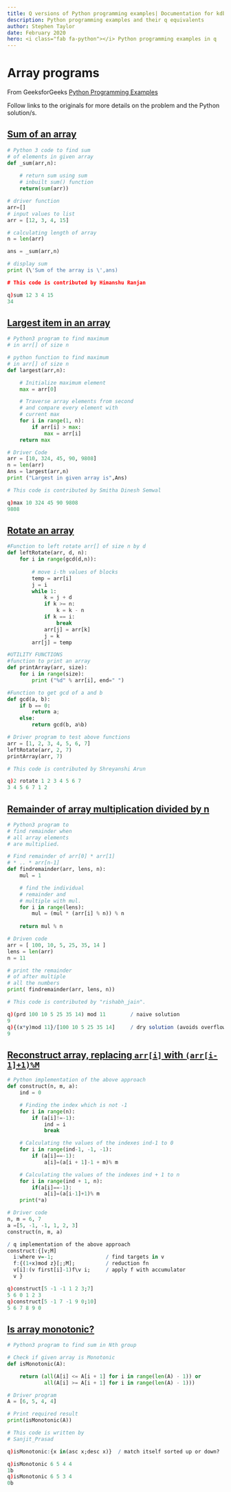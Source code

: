 ```yaml
---
title: Q versions of Python programming examples| Documentation for kdb+ and q
description: Python programming examples and their q equivalents
author: Stephen Taylor
date: February 2020
hero: <i class="fab fa-python"></i> Python programming examples in q
---
```

# Array programs


From
<i class="fas fa-globe"></i>
GeeksforGeeks [Python Programming Examples](https://www.geeksforgeeks.org/python-programming-examples/)

Follow links to the originals for more details on the problem and the Python solution/s.


## [Sum of an array](https://www.geeksforgeeks.org/python-program-to-find-sum-of-array/)

```python
# Python 3 code to find sum 
# of elements in given array 
def _sum(arr,n): 
    
    # return sum using sum 
    # inbuilt sum() function 
    return(sum(arr)) 

# driver function 
arr=[] 
# input values to list 
arr = [12, 3, 4, 15] 

# calculating length of array 
n = len(arr) 

ans = _sum(arr,n) 

# display sum 
print (\'Sum of the array is \',ans) 

# This code is contributed by Himanshu Ranjan 
```
```q
q)sum 12 3 4 15
34
```


## [Largest item in an array](https://www.geeksforgeeks.org/python-program-to-find-largest-element-in-an-array/)

```python
# Python3 program to find maximum 
# in arr[] of size n 

# python function to find maximum 
# in arr[] of size n 
def largest(arr,n): 

    # Initialize maximum element 
    max = arr[0] 

    # Traverse array elements from second 
    # and compare every element with 
    # current max 
    for i in range(1, n): 
        if arr[i] > max: 
            max = arr[i] 
    return max

# Driver Code 
arr = [10, 324, 45, 90, 9808] 
n = len(arr) 
Ans = largest(arr,n) 
print ("Largest in given array is",Ans) 

# This code is contributed by Smitha Dinesh Semwal 
```
```q
q)max 10 324 45 90 9808
9808
```


## [Rotate an array](https://www.geeksforgeeks.org/python-program-for-program-for-array-rotation-2/)

```python
#Function to left rotate arr[] of size n by d 
def leftRotate(arr, d, n): 
    for i in range(gcd(d,n)): 
        
        # move i-th values of blocks 
        temp = arr[i] 
        j = i 
        while 1: 
            k = j + d 
            if k >= n: 
                k = k - n 
            if k == i: 
                break
            arr[j] = arr[k] 
            j = k 
        arr[j] = temp 

#UTILITY FUNCTIONS 
#function to print an array 
def printArray(arr, size): 
    for i in range(size): 
        print ("%d" % arr[i], end=" ") 

#Function to get gcd of a and b 
def gcd(a, b): 
    if b == 0: 
        return a; 
    else: 
        return gcd(b, a%b) 

# Driver program to test above functions 
arr = [1, 2, 3, 4, 5, 6, 7] 
leftRotate(arr, 2, 7) 
printArray(arr, 7) 

# This code is contributed by Shreyanshi Arun 
```
```q
q)2 rotate 1 2 3 4 5 6 7
3 4 5 6 7 1 2
```


## [Remainder of array multiplication divided by n](https://www.geeksforgeeks.org/python-program-for-find-reminder-of-array-multiplication-divided-by-n/)

```python
# Python3 program to 
# find remainder when 
# all array elements 
# are multiplied. 

# Find remainder of arr[0] * arr[1] 
# * .. * arr[n-1] 
def findremainder(arr, lens, n): 
    mul = 1

    # find the individual 
    # remainder and 
    # multiple with mul. 
    for i in range(lens): 
        mul = (mul * (arr[i] % n)) % n 
    
    return mul % n 

# Driven code 
arr = [ 100, 10, 5, 25, 35, 14 ] 
lens = len(arr) 
n = 11

# print the remainder 
# of after multiple 
# all the numbers 
print( findremainder(arr, lens, n)) 

# This code is contributed by "rishabh_jain". 
```
```q
q)(prd 100 10 5 25 35 14) mod 11        / naive solution
9
q){(x*y)mod 11}/[100 10 5 25 35 14]     / dry solution (avoids overflow)
9
```


## [Reconstruct array, replacing `arr[i]` with `(arr[i-1]+1)%M`](https://www.geeksforgeeks.org/reconstruct-the-array-by-replacing-arri-with-arri-11-m/)

```python
# Python implementation of the above approach 
def construct(n, m, a): 
    ind = 0

    # Finding the index which is not -1 
    for i in range(n): 
        if (a[i]!=-1): 
            ind = i 
            break

    # Calculating the values of the indexes ind-1 to 0 
    for i in range(ind-1, -1, -1): 
        if (a[i]==-1): 
            a[i]=(a[i + 1]-1 + m)% m 

    # Calculating the values of the indexes ind + 1 to n 
    for i in range(ind + 1, n): 
        if(a[i]==-1): 
            a[i]=(a[i-1]+1)% m 
    print(*a) 

# Driver code 
n, m = 6, 7
a =[5, -1, -1, 1, 2, 3] 
construct(n, m, a) 
```
```q
/ q implementation of the above approach
construct:{[v;M]
  i:where v=-1;                 / find targets in v
  f:{(1+x)mod z}[;;M];          / reduction fn
  v[i]:(v first[i]-1)f\v i;     / apply f with accumulator
  v }
```
```q
q)construct[5 -1 -1 1 2 3;7]
5 6 0 1 2 3
q)construct[5 -1 7 -1 9 0;10]
5 6 7 8 9 0
```


## [Is array monotonic?](https://www.geeksforgeeks.org/python-program-to-check-if-given-array-is-monotonic/)

```python
# Python3 program to find sum in Nth group 

# Check if given array is Monotonic 
def isMonotonic(A): 

    return (all(A[i] <= A[i + 1] for i in range(len(A) - 1)) or
            all(A[i] >= A[i + 1] for i in range(len(A) - 1))) 

# Driver program 
A = [6, 5, 4, 4] 

# Print required result 
print(isMonotonic(A)) 

# This code is written by 
# Sanjit_Prasad 
```
```q
q)isMonotonic:{x in(asc x;desc x)}  / match itself sorted up or down?

q)isMonotonic 6 5 4 4
1b
q)isMonotonic 6 5 3 4
0b
```

